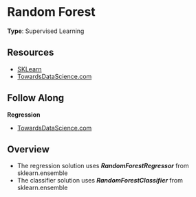 # Random Forest

**Type**: Supervised Learning

## Resources

- [SKLearn](https://scikit-learn.org/stable/modules/generated/sklearn.ensemble.RandomForestRegressor.html)
- [TowardsDataScience.com](https://towardsdatascience.com/random-forest-in-python-24d0893d51c0)

## Follow Along
**Regression**
- [TowardsDataScience.com](https://towardsdatascience.com/random-forest-in-python-24d0893d51c0)

## Overview

- The regression solution uses **_RandomForestRegressor_** from sklearn.ensemble
- The classifier solution uses **_RandomForestClassifier_** from sklearn.ensemble